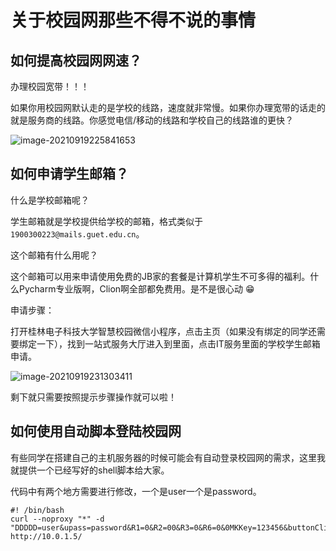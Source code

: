 # 关于校园网那些不得不说的事情

## 如何提高校园网网速？

办理校园宽带！！！

如果你用校园网默认走的是学校的线路，速度就非常慢。如果你办理宽带的话走的就是服务商的线路。你感觉电信/移动的线路和学校自己的线路谁的更快？

![image-20210919225841653](https://gitee.com/coronapolvo/images/raw/master/20210919225843image-20210919225841653.png)

## 如何申请学生邮箱？

什么是学校邮箱呢？

学生邮箱就是学校提供给学校的邮箱，格式类似于`1900300223@mails.guet.edu.cn`。

这个邮箱有什么用呢？

这个邮箱可以用来申请使用免费的JB家的套餐是计算机学生不可多得的福利。什么Pycharm专业版啊，Clion啊全部都免费用。是不是很心动 😁

申请步骤：

打开桂林电子科技大学智慧校园微信小程序，点击主页（如果没有绑定的同学还需要绑定一下），找到一站式服务大厅进入到里面，点击IT服务里面的学校学生邮箱申请。

![image-20210919231303411](https://gitee.com/coronapolvo/images/raw/master/20210919231304image-20210919231303411.png)

剩下就只需要按照提示步骤操作就可以啦！

## 如何使用自动脚本登陆校园网

有些同学在搭建自己的主机服务器的时候可能会有自动登录校园网的需求，这里我就提供一个已经写好的shell脚本给大家。

代码中有两个地方需要进行修改，一个是user一个是password。

```
#! /bin/bash
curl --noproxy "*" -d "DDDDD=user&upass=password&R1=0&R2=00&R3=0&R6=0&0MKKey=123456&buttonClicked=&redirect_url=&err_flag=&username=&password=&user=&cmd=&Login=" http://10.0.1.5/
```





























